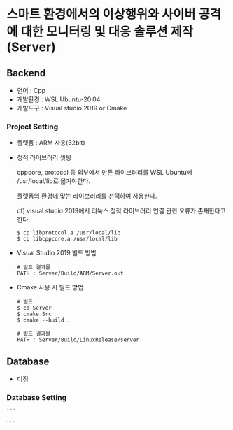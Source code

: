 # 스마트 환경에서의 이상행위와 사이버 공격에 대한 모니터링 및 대응 솔루션 제작 (Server)

## Backend 
- 언어 : Cpp
- 개발환경 : WSL Ubuntu-20.04
- 개발도구 : Visual studio 2019 or Cmake

### Project Setting
- 플랫폼 : ARM 사용(32bit)
- 정적 라이브러리 셋팅
    
  cppcore, protocol 등 외부에서 만든 라이브러리를 WSL Ubuntu에 /usr/local/lib로 옮겨야한다.

    플랫폼의 환경에 맞는 라이브러리를 선택하여 사용한다.

  cf) visual studio 2019에서 리눅스 정적 라이브러리 연결 관련 오류가 존재한다고 한다.
    ```
    $ cp libprotocol.a /usr/local/lib
    $ cp libcppcore.a /usr/local/lib
    ```

- Visual Studio 2019 빌드 방법
    ```
    # 빌드 결과물
    PATH : Server/Build/ARM/Server.out
    ```

- Cmake 사용 시 빌드 방법
    ```
    # 빌드
    $ cd Server
    $ cmake Src
    $ cmake --build .

    # 빌드 결과물
    PATH : Server/Build/LinuxRelease/server
    ```

## Database
- 미정

### Database Setting
    ```

    ```


